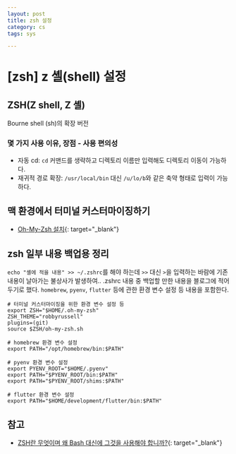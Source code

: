 ```yaml
---
layout: post
title: zsh 설정
category: cs
tags: sys

---
```


# [zsh] z 셸(shell) 설정
## ZSH(Z shell, Z 셸)
Bourne shell (sh)의 확장 버전

### 몇 가지 사용 이유, 장점 - 사용 편의성
- 자동 cd: `cd` 커맨드를 생략하고 디렉토리 이름만 입력해도 디렉토리 이동이 가능하다.
- 재귀적 경로 확장: `/usr/local/bin` 대신 `/u/lo/b`와 같은 축약 형태로 입력이 가능하다.

## 맥 환경에서 터미널 커스터마이징하기
- [Oh-My-Zsh 설치](https://zeddios.tistory.com/1207){: target="_blank"}

## zsh 일부 내용 백업용 정리
`echo "셸에 적을 내용" >> ~/.zshrc`를 해야 하는데 `>>` 대신 `>`을 입력하는 바람에 기존 내용이 날아가는 불상사가 발생하여.. .zshrc 내용 중 백업할 만한 내용을 블로그에 적어두기로 했다. `homebrew`, `pyenv`, `flutter` 등에 관한 환경 변수 설정 등 내용을 포함한다.

```
# 터미널 커스터마이징을 위한 환경 변수 설정 등
export ZSH="$HOME/.oh-my-zsh"
ZSH_THEME="robbyrussell"
plugins=(git)
source $ZSH/oh-my-zsh.sh

# homebrew 환경 변수 설정
export PATH="/opt/homebrew/bin:$PATH"

# pyenv 환경 변수 설정
export PYENV_ROOT="$HOME/.pyenv"
export PATH="$PYENV_ROOT/bin:$PATH"
export PATH="$PYENV_ROOT/shims:$PATH"

# flutter 환경 변수 설정
export PATH="$HOME/development/flutter/bin:$PATH"
```

## 참고
- [ZSH란 무엇이며 왜 Bash 대신에 그것을 사용해야 합니까?](https://ko.savtec.org/articles/howto/what-is-zsh-and-why-should-you-use-it-instead-of-bash.html){: target="_blank"}
